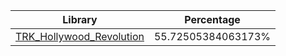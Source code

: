 | Library | Percentage |
| ------------- | ------------- |
| [TRK_Hollywood_Revolution](https://github.com/shibbo/RVL_SDK/blob/main/docs/lib/TRK_Hollywood_Revolution.md) | 55.72505384063173% |
